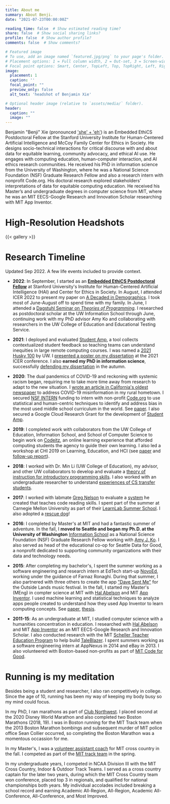 ```yaml
---
title: About me
summary: About Benji.
date: "2021-07-23T00:00:00Z"

reading_time: false  # Show estimated reading time?
share: false  # Show social sharing links?
profile: false  # Show author profile?
comments: false  # Show comments?

# Featured image
# To use, add an image named `featured.jpg/png` to your page's folder.
# Placement options: 1 = Full column width, 2 = Out-set, 3 = Screen-width
# Focal point options: Smart, Center, TopLeft, Top, TopRight, Left, Right, BottomLeft, Bottom, BottomRight
image:
  placement: 1
  caption: ''
  focal_point: ""
  preview_only: false
  alt_text: 'headshot of Benjamin Xie'

# Optional header image (relative to `assets/media/` folder).
header:
  caption: ""
  image: ""
---
```

Benjamin "Benji" Xie (pronounced ['she' + 'eh'](https://www.pronouncenames.com/pronounce/xie)) is an Embedded EthiCS Postdoctoral Fellow at the Stanford University Institute for Human-Centered Artificial Intelligence and McCoy Family Center for Ethics in Society. He designs socio-technical interactions for critical discourse with and about data for equitable learning, community advocacy, and ethical AI use. He engages with computing education, human-computer interaction, and AI ethics research communities. He received his PhD in information science from the University of Washington, where he was a National Science Foundation (NSF) Graduate Research Fellow and also a research intern with nonprofit Code.org. His doctoral research explored stakeholders’ interpretations of data for equitable computing education. He received his Master’s and undergraduate degrees in computer science from MIT, where he was an MIT EECS-Google Research and Innovation Scholar researching with MIT App Inventor.

# High-Resolution Headshots
{{< gallery >}}

# Research Timeline
Updated Sep 2022. A few life events included to provide context. 

- **2022**: In September, I started as an [**Embedded EthiCS Postdoctoral Fellow**](https://hai.stanford.edu/news/stanford-hai-names-seven-new-post-and-pre-doctoral-fellows) at Stanford University's Institute for Human-Centered Artificial Intelligence (HAI) and Center for Ethics in Society. In August, I attended ICER 2022 to present my paper on [A Decaded in Demographics](/publication/icer-2022/). I took most of June-August off to spend time with my family. In June, I attended a [Dagstuhl Seminar on _Theories of Programming_](https://www.dagstuhl.de/en/program/calendar/semhp/?semnr=22231). I researched as postdoctoral scholar at the UW Information School through June, continuing work with my PhD advisor Amy Ko and collaborating with researchers in the UW College of Education and Educational Testing Service.

- **2021**: I deployed and evaluated [Student Amp](/project/studentamp/), a tool collects contextualized student feedback so teaching teams can understand inequities in large remote computing courses. I was named a [2021 Husky 100](https://web.archive.org/web/20210524172813/https://ischool.uw.edu/news/2021/05/5-ischool-students-among-husky-100) by UW. I [presented a poster on my dissertation](/publication/icer-2021/) at the 2021 ICER conference. I also **earned my PhD in information science**, successfully [defending my dissertation](https://web.archive.org/web/20211116001105/ischool.uw.edu/events/2021/11/dissertation-defense-benjamin-xie) in the autumn.

- **2020**: The dual pandemics of COVID-19 and reckoning with systemic racism began, requiring me to take more time away from research to adapt to the new situation. I [wrote an article in California's oldest newspaper](https://web.archive.org/web/20210209035459/www.mtdemocrat.com/opinion/guest-column-much-needed-fact-checking-of-dr-veltmeyers-covid-19-claims/) to address COVID-19 misinformation in my rural hometown. I secured [NSF INTERN](https://www.nsf.gov/publications/pub_summ.jsp?ods_key=nsf21013) funding to intern with non-profit [Code.org](https://code.org/about/) to use statistical and human-centric techniques to identify and address bias in the most used middle school curriculum in the world. See [paper](/publication/las-2021/). I also secured a Google Cloud Research Grant for the development of [Student Amp](/project/studentamp/).

- **2019**: I completed work with collaborators from the UW College of Education, Information School, and School of Computer Science to begin work on [Codeitz](/project/codeitz/), an online learning experience that afforded computing students the agency to guide their own learning. I also led a workshop at CHI 2019 on Learning, Education, and HCI (see [paper](/publication/chi-2019/) and [follow-up report](/publication/ix-2020/)).

- **2018**: I worked with Dr. Min Li (UW College of Education), my advisor, and other UW collaborators to develop and evaluate a [theory of instruction for introductory programming skills](publication/cse-2019/). I also worked with an undergraduate researcher to understand [experiences of CS transfer students](/publication/icer-2018).

- **2017**: I worked with labmate [Greg Nelson](http://greglnelson.info/) to evaluate a [system](/publication/icer-2017/) he created that teaches code reading skills. I spent part of the summer at Carnegie Mellon University as part of their [LearnLab Summer School](https://medium.com/bits-and-behavior/cmu-learnlab-summer-school-2017-innovation-understanding-iteration-ed8afba3cb1c). I also adopted a [rescue dog](/curie)!

- **2016**: I completed by Master's at MIT and had a fantastic summer of adventure. In the fall, I **moved to Seattle and began my Ph.D. at the University of Washington** [Information School](https://ischool.uw.edu/) as a National Science Foundation (NSF) Graduate Research Fellow working with [Amy J. Ko](https://faculty.washington.edu/ajko/). I also served as head of the educational co-op for Seattle Data for Good, a nonprofit dedicated to supporting community organizations with their data and technology needs.

- **2015**: After completing my bachelor's, I spent the summer working as a software engineering and research intern at EdTech start-up [NovoEd](https://www.novoed.com/), working under the guidance of Farnaz Ronaghi. During that summer, I also partnered with three others to create the app ["Dave Sent Me"](https://www.everfest.com/magazine/how-outside-lands-app-feature-dave-sent-me-introduced-festivals-goers-to-new-bands) for the Outside Lands music festival. In the fall, I started my Master's (MEng) in compter science at MIT with [Hal Abelson](https://www.csail.mit.edu/person/hal-abelson) and MIT [App Inventor](https://appinventor.mit.edu/). I used machine learning and statistical techniques to analyze apps people created to understand how they used App Inventor to learn computing concepts. See [paper](/publication/vlhcc-2016), [thesis](/publication/thesis-meng/).

- **2011-15**: As an undergraduate at MIT, I studied computer science with a humanities concentration in education. I researched with [Hal Abelson](https://www.csail.mit.edu/person/hal-abelson) and MIT [App Inventor](https://appinventor.mit.edu/) as an MIT EECS-Google Research and Innovation Scholar. I also conducted research with the MIT [Scheller Teacher Education Program](https://web.mit.edu/mitstep/projects.html) to help build [TaleBlazer](http://taleblazer.org/). I spent summers working as a software engineering intern at AppNexus in 2014 and eBay in 2013. I also volunteered with Boston-based non-profits as part of [MIT Code for Good](http://codeforgood.mit.edu/).

# Running is my meditation
Besides being a student and researcher, I also ran competitively in college. Since the age of 10, running has been my way of keeping my body busy so my mind could focus.

In my PhD, I ran marathons as part of [Club Northwest](https://www.clubnorthwest.org/benjamin-xie). I placed second at the 2020 Disney World Marathon and also completed two Boston Marathons (2018, 19). I was in Boston running for the MIT Track team when the 2013 Boston Marathon bombings and subsequent murder of MIT police office Sean Collier occurred, so completing the Boston Marathon was a momentous occassion for me.

In my Master's, I was a [volunteer assistant coach](https://web.archive.org/web/20160328101546/http://mitathletics.com/sports/m-xc/coaches/index) for MIT cross country in the fall. I competed as part of the [MIT track team](https://web.archive.org/web/20210726174602/https://mit.prestosports.com/sports/m-track/2015-16/bios/xie_benji_2sje) in the spring.

In my undergraduate years, I competed in NCAA Division III with the MIT Cross Country, Indoor & Outdoor Track Teams. I served as a cross country captain for the later two years, during which the MIT Cross Country team won conference, placed top 3 in regionals, and qualified for national championships both years. My individual accolades included breaking a school record and earning Academic All-Region, All-Region, Academic All-Conference, All-Conference, and Most Improved. 